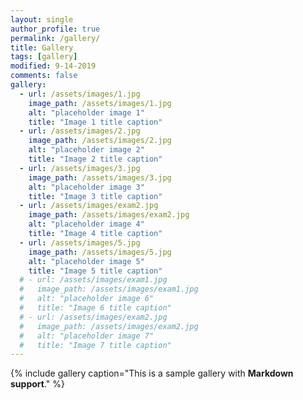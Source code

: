 ```yaml
---
layout: single
author_profile: true
permalink: /gallery/
title: Gallery
tags: [gallery]
modified: 9-14-2019
comments: false
gallery:
  - url: /assets/images/1.jpg
    image_path: /assets/images/1.jpg
    alt: "placeholder image 1"
    title: "Image 1 title caption"
  - url: /assets/images/2.jpg
    image_path: /assets/images/2.jpg
    alt: "placeholder image 2"
    title: "Image 2 title caption"
  - url: /assets/images/3.jpg
    image_path: /assets/images/3.jpg
    alt: "placeholder image 3"
    title: "Image 3 title caption"  
  - url: /assets/images/exam2.jpg
    image_path: /assets/images/exam2.jpg
    alt: "placeholder image 4"
    title: "Image 4 title caption"
  - url: /assets/images/5.jpg
    image_path: /assets/images/5.jpg
    alt: "placeholder image 5"
    title: "Image 5 title caption"   
  # - url: /assets/images/exam1.jpg
  #   image_path: /assets/images/exam1.jpg
  #   alt: "placeholder image 6"
  #   title: "Image 6 title caption"
  # - url: /assets/images/exam2.jpg
  #   image_path: /assets/images/exam2.jpg
  #   alt: "placeholder image 7"
  #   title: "Image 7 title caption"
---
```


{% include gallery caption="This is a sample gallery with **Markdown support**." %}

